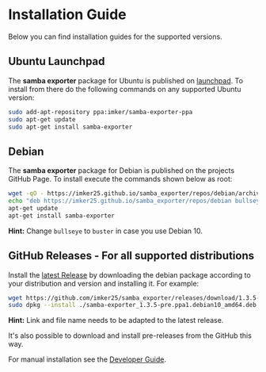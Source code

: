 # Installation Guide

Below you can find installation guides for the supported versions.

## Ubuntu Launchpad

The **samba exporter** package for Ubuntu is published on [launchpad](https://launchpad.net/~imker/+archive/ubuntu/samba-exporter-ppa). To install from there do the following commands on any supported Ubuntu version:

```sh
sudo add-apt-repository ppa:imker/samba-exporter-ppa
sudo apt-get update
sudo apt-get install samba-exporter
```

## Debian

The **samba exporter** package for Debian is published on the projects GitHub Page. To install execute the commands shown below as root:

```bash
wget -qO - https://imker25.github.io/samba_exporter/repos/debian/archive.key | sudo apt-key add -
echo "deb https://imker25.github.io/samba_exporter/repos/debian bullseye main" > /etc/apt/sources.list.d/samba-exporter.list
apt-get update
apt-get install samba-exporter
```

**Hint:** Change `bullseye` to `buster` in case you use Debian 10.

## GitHub Releases - For all supported distributions

Install the [latest Release](https://github.com/imker25/samba_exporter/releases/latest) by downloading the debian package according to your distribution and version and installing it. For example:

```sh
wget https://github.com/imker25/samba_exporter/releases/download/1.3.5-pre/samba-exporter_1.3.5-pre.ppa1.debian10_amd64.deb
sudo dpkg --install ./samba-exporter_1.3.5-pre.ppa1.debian10_amd64.deb
```

**Hint:** Link and file name needs to be adapted to the latest release.

It's also possible to download and install pre-releases from the GitHub this way.

For manual installation see the [Developer Guide](../DeveloperDocs/Compile.md).
